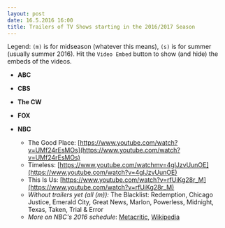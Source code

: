 ```yaml
---
layout: post
date: 16.5.2016 16:00
title: Trailers of TV Shows starting in the 2016/2017 Season
---
```

<style>
	button.embed {
		margin-left: 8px;
		opacity: 0.4;
	}
	button.embed:hover {
		opacity: 0.6;
	}
	button i {
		margin-right: 4px;
	}
</style>

Legend: `(m)` is for midseason (whatever this means), `(s)` is for summer (usually summer 2016). Hit the `Video Embed` button to show (and hide) the embeds of the videos.

* **ABC**
    
* **CBS**
    
* **The CW**
    
* **FOX**
    
* **NBC**
    - The Good Place: [https://www.youtube.com/watch?v=UMf24rEsMOs](https://www.youtube.com/watch?v=UMf24rEsMOs)
    - Timeless: [https://www.youtube.com/watchmv=4glJzvUunOE](https://www.youtube.com/watch?v=4glJzvUunOE)
    - This Is Us: [https://www.youtube.com/watch?v=rfUiKg28r_M](https://www.youtube.com/watch?v=rfUiKg28r_M)
    - *Without trailers yet (all (m)):* The Blacklist: Redemption, Chicago Justice, Emerald City, Great News, Marlon, Powerless, Midnight, Texas, Taken, Trial & Error
    - *More on NBC's 2016 schedule*: [Metacritic](http://www.metacritic.com/feature/nbc-new-shows-and-schedule-fall-2016), [Wikipedia](https://en.wikipedia.org/wiki/2016%E2%80%9317_United_States_network_television_schedule#NBC)
    
<script src="//ajax.googleapis.com/ajax/libs/jquery/1.11.1/jquery.min.js"></script>
<script>
function generateButtonYt(obj) {
    var link = obj.find("a").attr("href"); 
    var id = link.split('watch?v=')[1];
	return '<button class="embed notActive youtube" id="' + id + '"><i class="fa fa-caret-square-o-down"></i>Video Embed</button>';
}
function generateButtonIgn(obj) {
    var link = obj.find("a").attr("href");
    var id = link.split("/");
    id = id[id.length - 1];
    return '<button class="embed notActive ign" id="' + id + '" rel="' + link + '"><i class="fa fa-caret-square-o-down"></i>Video Embed</button>';
}

function generateEmbedCode(obj) {
    var embedString;
    if (obj.hasClass("youtube")) embedString = generateEmbedCodeYt(obj);
    if (obj.hasClass("ign")) embedString = generateEmbedCodeIgn(obj);

    return embedString;
}
function generateEmbedCodeYt(obj) {
    var id = obj.attr("id");
    return '<iframe id="if' + id + '" width="560" height="315" src="//www.youtube.com/embed/' 
    + id + '" frameborder="0" allowfullscreen></iframe>';
}
function generateEmbedCodeIgn(obj) {
    var id = obj.attr("id");
    var url = obj.attr("rel");
    return '<iframe id="if' + id + '" width="560" height="315" src="http://widgets.ign.com/video/embed/content.html?url=' 
    + url + '" frameborder="0" allowfullscreen></iframe>';
}

jQuery(document).ready(function($) {
	$("ul li ul li").each(function() {
		var elementContent = $(this).text();
		if (elementContent.indexOf('youtube') > -1) {
			$(this).append(generateButtonYt($(this))) ;
		}
        if (elementContent.indexOf('ign') > -1) {
            $(this).append(generateButtonIgn($(this)));
        }
	});
	$("button.embed").on("click", function() {
		if ( $(this).is(".notActive") ) {
			$(this).after(generateEmbedCode($(this)));
		}
		else {
			$("iframe#if" + $(this).attr("id") ).remove();
		}
		$(this).toggleClass("notActive active");
		$(this).find("i").toggleClass("fa-caret-square-o-down fa-caret-square-o-up");
	});
});
</script>
